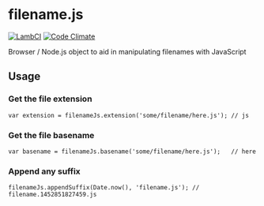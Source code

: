 # filename.js
[![LambCI](https://lambci-buildresults-h8k26bznx73q.s3.amazonaws.com/gh/66pix/filename.js/branches/master/b012168ec0bd6c8c3a2bd9a41641d2cb.svg)](https://lambci-buildresults-h8k26bznx73q.s3.amazonaws.com/gh/66pix/filename.js/branches/master/0825c08c074026fdcbd7d260bac77eda.html)
[![Code Climate](https://codeclimate.com/github/66pix/filename.js/badges/gpa.svg)](https://codeclimate.com/github/66pix/filename.js)

Browser / Node.js object to aid in manipulating filenames with JavaScript

## Usage


### Get the file extension
```JS
var extension = filenameJs.extension('some/filename/here.js'); // js
```

### Get the file basename
```JS
var basename = filenameJs.basename('some/filename/here.js');   // here
```

### Append any suffix
```JS
filenameJs.appendSuffix(Date.now(), 'filename.js'); // filename.1452851827459.js
```
